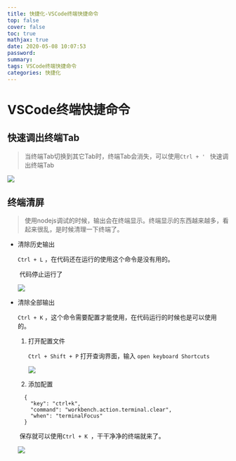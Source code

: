 ```yaml
---
title: 快捷化-VSCode终端快捷命令
top: false
cover: false
toc: true
mathjax: true
date: 2020-05-08 10:07:53
password:
summary:
tags: VSCode终端快捷命令
categories: 快捷化
---
```


# VSCode终端快捷命令

## 快速调出终端Tab 

> 当终端Tab切换到其它Tab时，终端Tab会消失，可以使用`Ctrl + ' `   快速调出终端Tab

![](1.gif)

## 终端清屏

> 使用nodejs调试的时候，输出会在终端显示。终端显示的东西越来越多，看起来很乱，是时候清理一下终端了。

+ 清除历史输出

  `Ctrl + L` ，在代码还在运行的使用这个命令是没有用的。

  ​	代码停止运行了

  ![](2.gif)

+ 清除全部输出

  `Ctrl + K` ，这个命令需要配置才能使用，在代码运行的时候也是可以使用的。

  1. 打开配置文件

     `Ctrl + Shift + P`  打开查询界面，输入 `open keyboard Shortcuts`

     ![](Snipaste_2020-05-08_10-42-09.png)

  2. 添加配置

  ```
    {
      "key": "ctrl+k",
      "command": "workbench.action.terminal.clear",
      "when": "terminalFocus"
    }
  ```

  ​	保存就可以使用`Ctrl + K `，干干净净的终端就来了。

  ![](3.gif)

